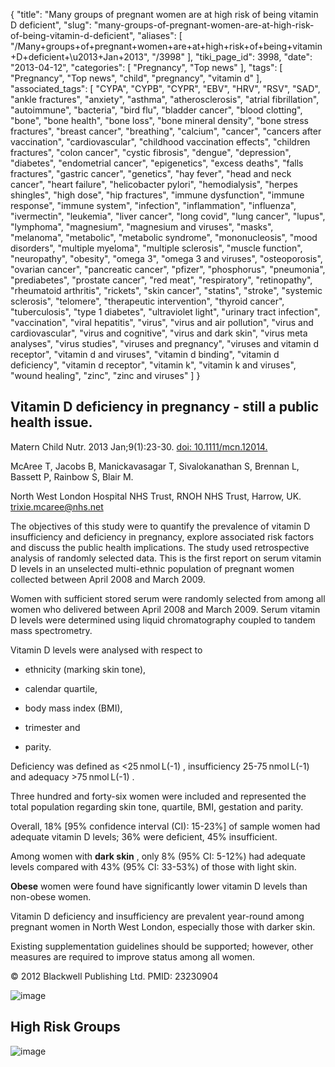 {
    "title": "Many groups of pregnant women are at high risk of being vitamin D deficient",
    "slug": "many-groups-of-pregnant-women-are-at-high-risk-of-being-vitamin-d-deficient",
    "aliases": [
        "/Many+groups+of+pregnant+women+are+at+high+risk+of+being+vitamin+D+deficient+\u2013+Jan+2013",
        "/3998"
    ],
    "tiki_page_id": 3998,
    "date": "2013-04-12",
    "categories": [
        "Pregnancy",
        "Top news"
    ],
    "tags": [
        "Pregnancy",
        "Top news",
        "child",
        "pregnancy",
        "vitamin d"
    ],
    "associated_tags": [
        "CYPA",
        "CYPB",
        "CYPR",
        "EBV",
        "HRV",
        "RSV",
        "SAD",
        "ankle fractures",
        "anxiety",
        "asthma",
        "atherosclerosis",
        "atrial fibrillation",
        "autoimmune",
        "bacteria",
        "bird flu",
        "bladder cancer",
        "blood clotting",
        "bone",
        "bone health",
        "bone loss",
        "bone mineral density",
        "bone stress fractures",
        "breast cancer",
        "breathing",
        "calcium",
        "cancer",
        "cancers after vaccination",
        "cardiovascular",
        "childhood vaccination effects",
        "children fractures",
        "colon cancer",
        "cystic fibrosis",
        "dengue",
        "depression",
        "diabetes",
        "endometrial cancer",
        "epigenetics",
        "excess deaths",
        "falls fractures",
        "gastric cancer",
        "genetics",
        "hay fever",
        "head and neck cancer",
        "heart failure",
        "helicobacter pylori",
        "hemodialysis",
        "herpes shingles",
        "high dose",
        "hip fractures",
        "immune dysfunction",
        "immune response",
        "immune system",
        "infection",
        "inflammation",
        "influenza",
        "ivermectin",
        "leukemia",
        "liver cancer",
        "long covid",
        "lung cancer",
        "lupus",
        "lymphoma",
        "magnesium",
        "magnesium and viruses",
        "masks",
        "melanoma",
        "metabolic",
        "metabolic syndrome",
        "mononucleosis",
        "mood disorders",
        "multiple myeloma",
        "multiple sclerosis",
        "muscle function",
        "neuropathy",
        "obesity",
        "omega 3",
        "omega 3 and viruses",
        "osteoporosis",
        "ovarian cancer",
        "pancreatic cancer",
        "pfizer",
        "phosphorus",
        "pneumonia",
        "prediabetes",
        "prostate cancer",
        "red meat",
        "respiratory",
        "retinopathy",
        "rheumatoid arthritis",
        "rickets",
        "skin cancer",
        "statins",
        "stroke",
        "systemic sclerosis",
        "telomere",
        "therapeutic intervention",
        "thyroid cancer",
        "tuberculosis",
        "type 1 diabetes",
        "ultraviolet light",
        "urinary tract infection",
        "vaccination",
        "viral hepatitis",
        "virus",
        "virus and air pollution",
        "virus and cardiovascular",
        "virus and cognitive",
        "virus and dark skin",
        "virus meta analyses",
        "virus studies",
        "viruses and pregnancy",
        "viruses and vitamin d receptor",
        "vitamin d and viruses",
        "vitamin d binding",
        "vitamin d deficiency",
        "vitamin d receptor",
        "vitamin k",
        "vitamin k and viruses",
        "wound healing",
        "zinc",
        "zinc and viruses"
    ]
}


## Vitamin D deficiency in pregnancy - still a public health issue.

Matern Child Nutr. 2013 Jan;9(1):23-30. [doi: 10.1111/mcn.12014.](https://doi.org/10.1111/mcn.12014.)

McAree T, Jacobs B, Manickavasagar T, Sivalokanathan S, Brennan L, Bassett P, Rainbow S, Blair M.

North West London Hospital NHS Trust, RNOH NHS Trust, Harrow, UK. trixie.mcaree@nhs.net

The objectives of this study were to quantify the prevalence of vitamin D insufficiency and deficiency in pregnancy, explore associated risk factors and discuss the public health implications. The study used retrospective analysis of randomly selected data. This is the first report on serum vitamin D levels in an unselected multi-ethnic population of pregnant women collected between April 2008 and March 2009. 

Women with sufficient stored serum were randomly selected from among all women who delivered between April 2008 and March 2009. Serum vitamin D levels were determined using liquid chromatography coupled to tandem mass spectrometry. 

Vitamin D levels were analysed with respect to 

* ethnicity (marking skin tone), 

* calendar quartile, 

* body mass index (BMI), 

* trimester and 

* parity. 

Deficiency was defined as <25 nmol L(-1) , insufficiency 25-75 nmol L(-1) and adequacy >75 nmol L(-1) . 

Three hundred and forty-six women were included and represented the total population regarding skin tone, quartile, BMI, gestation and parity. 

Overall, 18% <span>[95% confidence interval (CI): 15-23%]</span> of sample women had adequate vitamin D levels; 36% were deficient, 45% insufficient.

Among women with  **dark skin** , only 8% (95% CI: 5-12%) had adequate levels compared with 43% (95% CI: 33-53%) of those with light skin. 

 **Obese**  women were found have significantly lower vitamin D levels than non-obese women. 

Vitamin D deficiency and insufficiency are prevalent year-round among pregnant women in North West London, especially those with darker skin. 

Existing supplementation guidelines should be supported; however, other measures are required to improve status among all women.

© 2012 Blackwell Publishing Ltd. PMID:     23230904 

<img src="https://d378j1rmrlek7x.cloudfront.net/attachments/jpeg/pregnancy---histogram.jpg" alt="image">

## High Risk Groups

<img src="https://d378j1rmrlek7x.cloudfront.net/attachments/jpeg/pregnancy-table-1.jpg" alt="image">